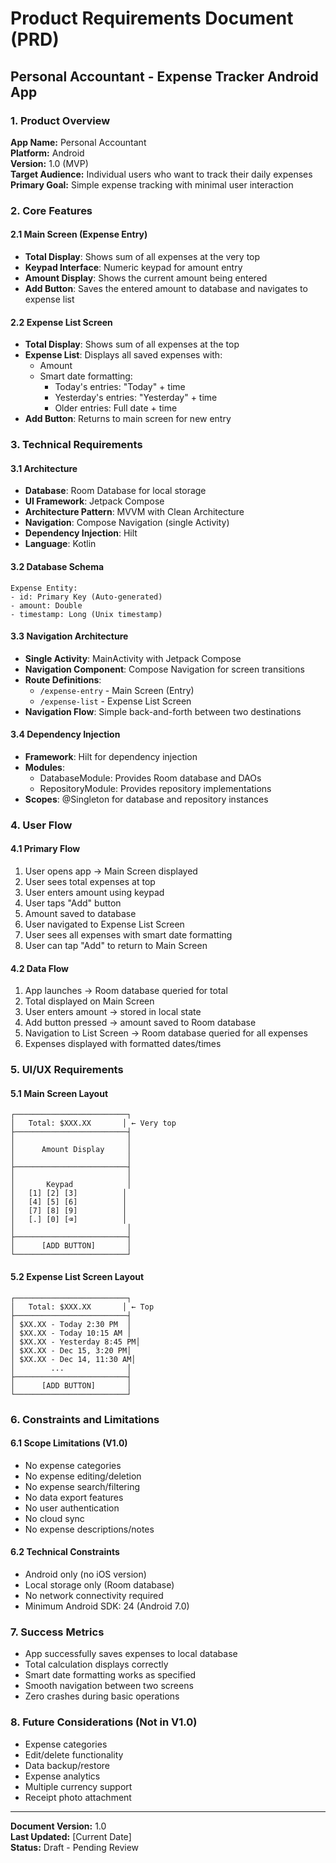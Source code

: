 # Product Requirements Document (PRD)
## Personal Accountant - Expense Tracker Android App

### 1. Product Overview
**App Name:** Personal Accountant  
**Platform:** Android  
**Version:** 1.0 (MVP)  
**Target Audience:** Individual users who want to track their daily expenses  
**Primary Goal:** Simple expense tracking with minimal user interaction

### 2. Core Features

#### 2.1 Main Screen (Expense Entry)
- **Total Display**: Shows sum of all expenses at the very top
- **Keypad Interface**: Numeric keypad for amount entry
- **Amount Display**: Shows the current amount being entered
- **Add Button**: Saves the entered amount to database and navigates to expense list

#### 2.2 Expense List Screen
- **Total Display**: Shows sum of all expenses at the top
- **Expense List**: Displays all saved expenses with:
  - Amount
  - Smart date formatting:
    - Today's entries: "Today" + time
    - Yesterday's entries: "Yesterday" + time
    - Older entries: Full date + time
- **Add Button**: Returns to main screen for new entry

### 3. Technical Requirements

#### 3.1 Architecture
- **Database**: Room Database for local storage
- **UI Framework**: Jetpack Compose
- **Architecture Pattern**: MVVM with Clean Architecture
- **Navigation**: Compose Navigation (single Activity)
- **Dependency Injection**: Hilt
- **Language**: Kotlin

#### 3.2 Database Schema
```
Expense Entity:
- id: Primary Key (Auto-generated)
- amount: Double
- timestamp: Long (Unix timestamp)
```

#### 3.3 Navigation Architecture
- **Single Activity**: MainActivity with Jetpack Compose
- **Navigation Component**: Compose Navigation for screen transitions
- **Route Definitions**:
  - `/expense-entry` - Main Screen (Entry)
  - `/expense-list` - Expense List Screen
- **Navigation Flow**: Simple back-and-forth between two destinations

#### 3.4 Dependency Injection
- **Framework**: Hilt for dependency injection
- **Modules**:
  - DatabaseModule: Provides Room database and DAOs
  - RepositoryModule: Provides repository implementations
- **Scopes**: @Singleton for database and repository instances

### 4. User Flow

#### 4.1 Primary Flow
1. User opens app → Main Screen displayed
2. User sees total expenses at top
3. User enters amount using keypad
4. User taps "Add" button
5. Amount saved to database
6. User navigated to Expense List Screen
7. User sees all expenses with smart date formatting
8. User can tap "Add" to return to Main Screen

#### 4.2 Data Flow
1. App launches → Room database queried for total
2. Total displayed on Main Screen
3. User enters amount → stored in local state
4. Add button pressed → amount saved to Room database
5. Navigation to List Screen → Room database queried for all expenses
6. Expenses displayed with formatted dates/times

### 5. UI/UX Requirements

#### 5.1 Main Screen Layout
```
┌─────────────────────────┐
│   Total: $XXX.XX       │ ← Very top
├─────────────────────────┤
│                         │
│      Amount Display     │
│                         │
├─────────────────────────┤
│                         │
│       Keypad            │
│   [1] [2] [3]          │
│   [4] [5] [6]          │
│   [7] [8] [9]          │
│   [.] [0] [⌫]          │
│                         │
├─────────────────────────┤
│      [ADD BUTTON]       │
└─────────────────────────┘
```

#### 5.2 Expense List Screen Layout
```
┌─────────────────────────┐
│   Total: $XXX.XX       │ ← Top
├─────────────────────────┤
│ $XX.XX - Today 2:30 PM  │
│ $XX.XX - Today 10:15 AM │
│ $XX.XX - Yesterday 8:45 PM│
│ $XX.XX - Dec 15, 3:20 PM│
│ $XX.XX - Dec 14, 11:30 AM│
│        ...              │
├─────────────────────────┤
│      [ADD BUTTON]       │
└─────────────────────────┘
```

### 6. Constraints and Limitations

#### 6.1 Scope Limitations (V1.0)
- No expense categories
- No expense editing/deletion
- No expense search/filtering
- No data export features
- No user authentication
- No cloud sync
- No expense descriptions/notes

#### 6.2 Technical Constraints
- Android only (no iOS version)
- Local storage only (Room database)
- No network connectivity required
- Minimum Android SDK: 24 (Android 7.0)

### 7. Success Metrics
- App successfully saves expenses to local database
- Total calculation displays correctly
- Smart date formatting works as specified
- Smooth navigation between two screens
- Zero crashes during basic operations

### 8. Future Considerations (Not in V1.0)
- Expense categories
- Edit/delete functionality
- Data backup/restore
- Expense analytics
- Multiple currency support
- Receipt photo attachment

---

**Document Version:** 1.0  
**Last Updated:** [Current Date]  
**Status:** Draft - Pending Review